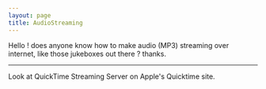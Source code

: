 ```yaml
---
layout: page
title: AudioStreaming
---
```


Hello !
does anyone know how to make audio  (MP3) streaming over internet, like those jukeboxes out there ?
thanks.

----

Look at QuickTime Streaming Server on Apple's Quicktime site.

